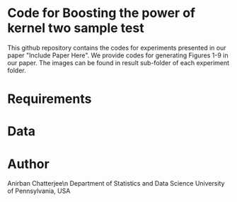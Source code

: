 # Code for Boosting the power of kernel two sample test

This github repository contains the codes for experiments presented in our paper "Include Paper Here". We provide codes for generating Figures 1-9 in our paper. The images can be found in result sub-folder of each experiment folder. 

# Requirements

# Data

# Author

Anirban Chatterjee\\n
Department of Statistics and Data Science
University of Pennsylvania, USA
